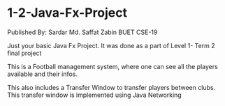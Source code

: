 # 1-2-Java-Fx-Project

Published By: Sardar Md. Saffat Zabin
              BUET CSE-19

Just your basic Java Fx Project. It was done as a part of Level 1- Term 2 final project

This is a Football management system, where one can see all the players available and their infos.

This also includes a Transfer Window to transfer players between clubs. This transfer window is implemented using Java Networking
